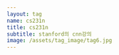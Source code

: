 ```yaml
---
layout: tag
name: cs231n
title: cs231n
subtitle: stanford의 cnn강의
image: /assets/tag_image/tag6.jpg
---
```


